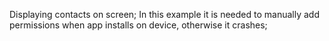 Displaying contacts on screen;
In this example it is needed to manually add permissions when app installs on device, otherwise it crashes;
